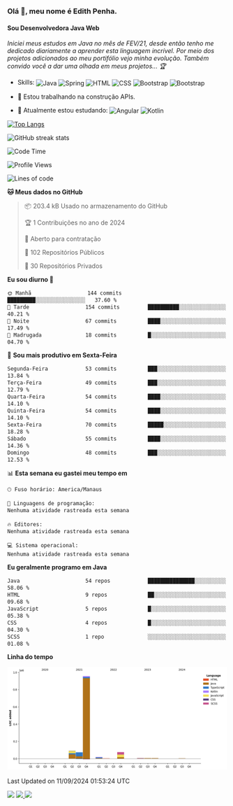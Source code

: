 ### Olá 👋, meu nome é Edith Penha.
#### Sou Desenvolvedora Java Web

*Iniciei meus estudos em Java no mês de FEV/21, desde então tenho me dedicado diariamente a aprender esta linguagem incrível. Por meio dos projetos adicionados ao meu portifólio vejo minha evolução.
Também convido você a dar uma olhada em meus projetos... :trophy:*

- Skills:
  <img align="center" alt="Java" height="40" width="40" src="https://cdn.jsdelivr.net/gh/devicons/devicon/icons/java/java-original.svg">
  <img align="center" alt="Spring" height="40" width="40" src="https://cdn.jsdelivr.net/gh/devicons/devicon/icons/spring/spring-original-wordmark.svg">
  <img align="center" alt="HTML" height="40" width="40" src="https://cdn.jsdelivr.net/gh/devicons/devicon/icons/html5/html5-original.svg">
  <img align="center" alt="CSS" height="40" width="40" src="https://cdn.jsdelivr.net/gh/devicons/devicon/icons/css3/css3-original.svg">
  <img align="center" alt="Bootstrap" height="40" width="40" src="https://cdn.jsdelivr.net/gh/devicons/devicon/icons/bootstrap/bootstrap-plain.svg">
  <img align="center" alt="Bootstrap" height="40" width="40" src="https://cdn.jsdelivr.net/gh/devicons/devicon/icons/figma/figma-original.svg">


- 🔭 Estou trabalhando na construção APIs. 
- 🌱 Atualmente estou estudando:
  <img align="center" alt="Angular" height="40" width="40" src="https://cdn.jsdelivr.net/gh/devicons/devicon/icons/angularjs/angularjs-original.svg">
  <img align="center" alt="Kotlin" height="80" width="80" src="https://cdn.jsdelivr.net/gh/devicons/devicon/icons/kotlin/kotlin-original-wordmark.svg">


[![Top Langs](https://github-readme-stats.vercel.app/api/top-langs/?username=edithpenha20&layout=compact&langs_count=7&theme=dracula)](https://github.com/anuraghazra/github-readme-stats)


![GitHub streak stats](https://github-readme-streak-stats.herokuapp.com/?user=edithpenha20&layout=compact&langs_count=7&theme=dracula)

<!--START_SECTION:waka-->
![Code Time](http://img.shields.io/badge/Code%20Time-268%20hrs%2012%20mins-blue)

![Profile Views](http://img.shields.io/badge/Visualizac%C3%B5es%20do%20perfil-0-blue)

![Lines of code](https://img.shields.io/badge/Desde%20o%20Hello%20World%20eu%20escrevi-1.2%20million%20linhas%20de%20c%C3%B3digo-blue)

**🐱 Meus dados no GitHub** 

> 📦 203.4 kB Usado no armazenamento do GitHub 
 > 
> 🏆 1 Contribuições no ano de 2024
 > 
> 💼 Aberto para contratação
 > 
> 📜 102 Repositórios Públicos 
 > 
> 🔑 30 Repositórios Privados 
 > 
**Eu sou diurno 🐤** 

```text
🌞 Manhã                  144 commits         █████████░░░░░░░░░░░░░░░░   37.60 % 
🌆 Tarde                  154 commits         ██████████░░░░░░░░░░░░░░░   40.21 % 
🌃 Noite                  67 commits          ████░░░░░░░░░░░░░░░░░░░░░   17.49 % 
🌙 Madrugada              18 commits          █░░░░░░░░░░░░░░░░░░░░░░░░   04.70 % 
```
📅 **Sou mais produtivo em Sexta-Feira** 

```text
Segunda-Feira            53 commits          ███░░░░░░░░░░░░░░░░░░░░░░   13.84 % 
Terça-Feira              49 commits          ███░░░░░░░░░░░░░░░░░░░░░░   12.79 % 
Quarta-Feira             54 commits          ████░░░░░░░░░░░░░░░░░░░░░   14.10 % 
Quinta-Feira             54 commits          ████░░░░░░░░░░░░░░░░░░░░░   14.10 % 
Sexta-Feira              70 commits          █████░░░░░░░░░░░░░░░░░░░░   18.28 % 
Sábado                   55 commits          ████░░░░░░░░░░░░░░░░░░░░░   14.36 % 
Domingo                  48 commits          ███░░░░░░░░░░░░░░░░░░░░░░   12.53 % 
```


📊 **Esta semana eu gastei meu tempo em** 

```text
🕑︎ Fuso horário: America/Manaus

💬 Linguagens de programação: 
Nenhuma atividade rastreada esta semana

🔥 Editores: 
Nenhuma atividade rastreada esta semana

💻 Sistema operacional: 
Nenhuma atividade rastreada esta semana
```

**Eu geralmente programo em Java** 

```text
Java                     54 repos            ███████████████░░░░░░░░░░   58.06 % 
HTML                     9 repos             ██░░░░░░░░░░░░░░░░░░░░░░░   09.68 % 
JavaScript               5 repos             █░░░░░░░░░░░░░░░░░░░░░░░░   05.38 % 
CSS                      4 repos             █░░░░░░░░░░░░░░░░░░░░░░░░   04.30 % 
SCSS                     1 repo              ░░░░░░░░░░░░░░░░░░░░░░░░░   01.08 % 
```



**Linha do tempo**

![Lines of Code chart](https://raw.githubusercontent.com/edithpenha20/edithpenha20/master/assets/bar_graph.png)


 Last Updated on 11/09/2024 01:53:24 UTC
<!--END_SECTION:waka-->

<a href="https://www.linkedin.com/in/edith-penha" target="_blank"><img src="https://img.shields.io/badge/-LinkedIn-%230077B5?style=for-the-badge&logo=linkedin&logoColor=white" target="_blank"></a>
<a href = "mailto:edithpenha@gmail.com"><img src="https://img.shields.io/badge/-Gmail-%23333?style=for-the-badge&logo=gmail&logoColor=white" target="_blank">
<a href="https://instagram.com/edith.tech/" target="_blank"><img src="https://img.shields.io/badge/-Instagram-%23E4405F?style=for-the-badge&logo=instagram&logoColor=white" target="_blank"></a>

